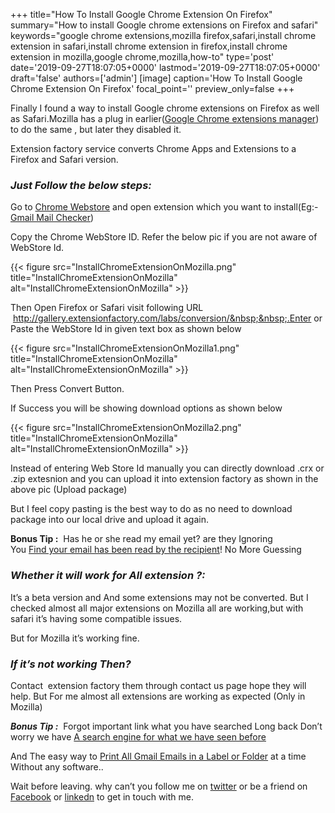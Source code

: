 +++
title="How To Install Google Chrome Extension On Firefox"
summary="How to install Google chrome extensions on Firefox and safari"
keywords="google chrome extensions,mozilla firefox,safari,install chrome extension in safari,install chrome extension in firefox,install chrome extension in mozilla,google chrome,mozilla,how-to"
type='post'
date='2019-09-27T18:07:05+0000'
lastmod='2019-09-27T18:07:05+0000'
draft='false'
authors=['admin']
[image]
caption='How To Install Google Chrome Extension On Firefox'
focal_point=''
preview_only=false
+++








Finally I found a way to install Google chrome extensions on Firefox as well as Safari.Mozilla has a plug in earlier(<a title="Google Chrome Extension manager" href="https://addons.mozilla.org/en-US/firefox/addon/98440" target="_blank" rel="nofollow noopener">Google Chrome extensions manager</a>) to do the same , but later they disabled it.

Extension factory service converts Chrome Apps and Extensions to a Firefox and Safari version.

### <em>Just Follow the below steps:</em>

Go to <a title="Chrome Webstore" href="https://chrome.google.com/webstore" target="_blank" rel="nofollow noopener">Chrome Webstore</a>&nbsp;and open extension which you want to install(Eg:- <a title="Gmail Email Checker" href="https://chrome.google.com/webstore/detail/google-mail-checker/mihcahmgecmbnbcchbopgniflfhgnkff?utm_source=chrome-ntp-icon" target="_blank" rel="nofollow noopener">Gmail Mail Checker</a>)

Copy the Chrome WebStore ID. Refer the below pic if you are not aware of WebStore Id.

{{< figure src="InstallChromeExtensionOnMozilla.png" title="InstallChromeExtensionOnMozilla" alt="InstallChromeExtensionOnMozilla" >}}

Then Open Firefox or Safari visit following URL &nbsp;http://gallery.extensionfactory.com/labs/conversion/&nbsp;&nbsp;.Enter or Paste the WebStore Id in given text box as shown below

{{< figure src="InstallChromeExtensionOnMozilla1.png" title="InstallChromeExtensionOnMozilla" alt="InstallChromeExtensionOnMozilla" >}}

Then Press Convert Button.

If Success you will be showing download options as shown below

{{< figure src="InstallChromeExtensionOnMozilla2.png" title="InstallChromeExtensionOnMozilla" alt="InstallChromeExtensionOnMozilla" >}}

Instead of entering Web Store Id manually you can directly download .crx or .zip extesnion and you can upload it into extension factory as shown in the above pic (Upload package)

But I feel copy pasting is the best way to do as no need to download package into our local drive and upload it again.

<strong>Bonus Tip :</strong>&nbsp;&nbsp;Has he or she read my email yet? are they Ignoring You&nbsp;<a title="find out when your email has been read by the recipient!" href="https://www.arungudelli.com/2012/08/track-who-opened-your-mails-yesware.html" target="_blank" rel="noopener">Find&nbsp;your email has been read by the recipient</a>! No More Guessing

### <em>Whether it will work for All extension ?:</em>

It’s a beta version and And some extensions may not be converted. But I checked almost all major extensions on Mozilla all are working,but with safari it’s having some compatible issues.

But for Mozilla it’s working fine.

### <em>If it’s not working Then?</em>

Contact &nbsp;extension factory them through contact us page hope they will help. But For me almost all extensions are working as expected (Only in Mozilla)

<em><strong>Bonus Tip :</strong> </em>&nbsp;Forgot important link what you have searched Long back Don’t worry we have&nbsp;<a title="A search engine for what we have seen before" href="https://www.arungudelli.com/2012/09/a-search-engine-for-what-we-have-seen-before.html" rel="bookmark">A search engine for what we have seen before </a>

And The easy way to <a title="Print All Gmail emails in a folder or label at a time." href="https://www.arungudelli.com/2012/11/print-all-gmail-emails-in-one-folder-or-label-at-a-time.html" target="_blank" rel="noopener">Print All Gmail Emails in a Label or Folder</a> at a time Without any software..

Wait before leaving.
why can’t you follow me on <a href="https://twitter.com/arungudelli" target="_blank" rel="noopener">twitter</a> or be a friend on <a href="https://www.facebook.com/gudelliArun" target="_blank" rel="noopener">Facebook</a> or  <a href="https://www.linkedin.com/in/arungudelli/" target="_blank" rel="noopener">linkedn</a> to get in touch with me.









